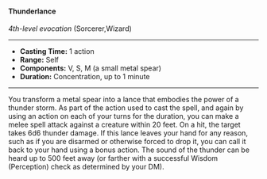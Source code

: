 #### Thunderlance
*4th-level evocation* (Sorcerer,Wizard)
___
- **Casting Time:** 1 action
- **Range:** Self
- **Components:** V, S, M (a small metal spear)
- **Duration:** Concentration, up to 1 minute
---
You transform a metal spear into a lance that
embodies the power of a thunder storm.
As part of the action used to cast the spell, and
again by using an action on each of your turns for
the duration, you can make a melee spell attack
against a creature within 20 feet. On a hit, the target
takes 6d6 thunder damage. If this lance
leaves your hand for any
reason, such as if you are
disarmed or
otherwise forced
to drop it, you
can call it
back to your
hand
using a
bonus
action.
The sound of the thunder can be heard up to 500
feet away (or farther with a successful Wisdom
(Perception) check as determined by your DM).
